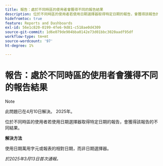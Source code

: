 ```yaml
---
title: 報告：處於不同時區的使用者會獲得不同的報告結果
description: 位於不同時區的使用者若使用日期選擇器取得特定日期的報告，會獲得該報告的不同結果。
hidefromtoc: true
feature: Reports and Dashboards
exl-id: 56e1c820-0199-4fe6-9d81-c518ae0d4309
source-git-commit: 1d6e079de904bba0142e73d01bbc3020aadf95df
workflow-type: tm+mt
source-wordcount: '97'
ht-degree: 1%

---
```


# 報告：處於不同時區的使用者會獲得不同的報告結果

>[!NOTE]
>
>此問題已在4月10日解決。 2025年。

位於不同時區的使用者若使用日期選擇器取得特定日期的報告，會獲得該報告的不同結果。

**解決方法**

使用日期萬用字元或報表的相對日期，而非日期選擇器。

_於2025年3月13日首次通報。_

